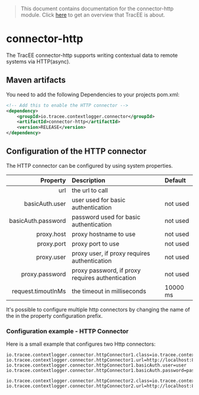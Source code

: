 > This document contains documentation for the connector-http module. Click [here](/README.md) to get an overview that TracEE is about.

# connector-http

The TracEE connector-http supports writing contextual data to remote systems via HTTP(async). 

## Maven artifacts
You need to add the following Dependencies to your projects pom.xml:

```xml
<!-- Add this to enable the HTTP connector -->
<dependency>
    <groupId>io.tracee.contextlogger.connector</groupId>
    <artifactId>connector-http</artifactId>
    <version>RELEASE</version>
</dependency>
```

## Configuration of the HTTP connector
The HTTP connector can be configured by using system properties. 

| Property                                                 | Description | Default |
|---------------------------------------------------------:|:------|:-------|
| url                       | the url to call | |
| basicAuth.user            | user used for basic authentication                | not used |
| basicAuth.password        | password used for basic authentication            | not used |
| proxy.host                | proxy hostname to use                             | not used |
| proxy.port                | proxy port to use                                 | not used |
| proxy.user                | proxy user, if proxy requires authentication      | not used |
| proxy.password            | proxy password, if proxy requires authentication  | not used |
| request.timoutInMs        | the timeout in milliseconds                       | 10000 ms |


It's possible to configure multiple http connectors by changing the name of the in the property configuration prefix. 

### Configuration example - HTTP Connector
Here is a small example that configures two Http connectors:

    io.tracee.contextlogger.connector.httpConnector1.class=io.tracee.contextlogger.connector.http.HttpConnector
    io.tracee.contextlogger.connector.httpConnector1.url=http://localhost:8080/target
    io.tracee.contextlogger.connector.httpConnector1.basicAuth.user=user
    io.tracee.contextlogger.connector.httpConnector1.basicAuth.password=passwd
    
    io.tracee.contextlogger.connector.httpConnector2.class=io.tracee.contextlogger.connector.http.HttpConnector
    io.tracee.contextlogger.connector.httpConnector2.url=http://localhost:8090/anotherTarget 
